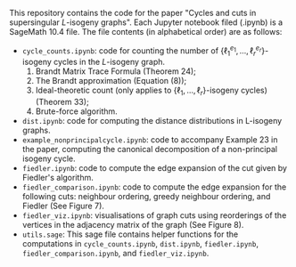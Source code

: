 This repository contains the code for the paper "Cycles and cuts in supersingular $L$-isogeny graphs".
Each Jupyter notebook filed (.ipynb) is a SageMath 10.4 file.
The file contents (in alphabetical order) are as follows:

* `cycle_counts.ipynb`: code for counting the number of $\{\ell_1^{e_1},\dots,\ell_r^{e_r}\}$-isogeny cycles in the $L$-isogeny graph.
  1. Brandt Matrix Trace Formula (Theorem 24);
  2. The Brandt approximation (Equation (8));
  3. Ideal-theoretic count (only applies to $\{\ell_1,\dots,\ell_r\}$-isogeny cycles) (Theorem 33);
  4. Brute-force algorithm.
* `dist.ipynb`: code for computing the distance distributions in L-isogeny graphs.
* `example_nonprincipalcycle.ipynb`: code to accompany Example 23 in the paper, computing the canonical decomposition of a non-principal isogeny cycle.
* `fiedler.ipynb`: code to compute the edge expansion of the cut given by Fiedler's algorithm.
* `fiedler_comparison.ipynb`: code to compute the edge expansion for the following cuts: neighbour ordering, greedy neighbour ordering, and Fiedler (See Figure 7).
* `fiedler_viz.ipynb`: visualisations of graph cuts using reorderings of the vertices in the adjacency matrix of the graph (See Figure 8).
* `utils.sage`: This sage file contains helper functions for the computations in `cycle_counts.ipynb`, `dist.ipynb`, `fiedler.ipynb`, `fiedler_comparison.ipynb`, and `fiedler_viz.ipynb`.